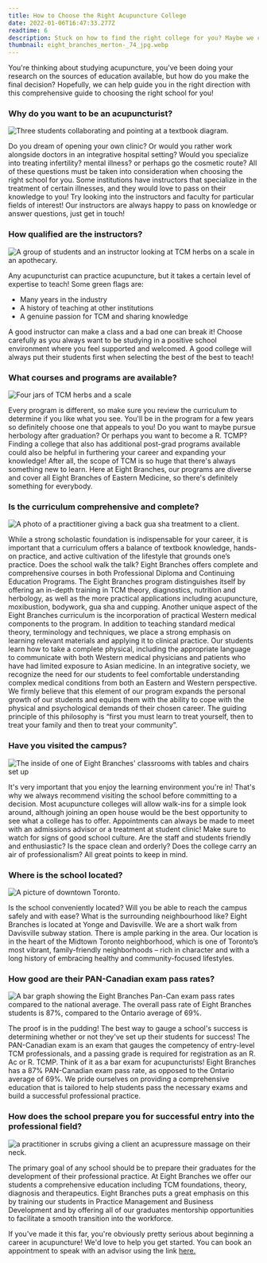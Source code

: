 ```yaml
---
title: How to Choose the Right Acupuncture College
date: 2022-01-06T16:47:33.277Z
readtime: 6
description: Stuck on how to find the right college for you? Maybe we can help!
thumbnail: eight_branches_merton-_74_jpg.webp
---
```

You're thinking about studying acupuncture, you've been doing your research on the sources of education available, but how do you make the final decision? Hopefully, we can help guide you in the right direction with this comprehensive guide to choosing the right school for you!

### Why do you want to be an acupuncturist?

![Three students collaborating and pointing at a textbook diagram.](copy-of-eight_branches_060919-126.jpg-1-.jpg)

Do you dream of opening your own clinic? Or would you rather work alongside doctors in an integrative hospital setting? Would you specialize into treating infertility? mental illness? or perhaps go the cosmetic route? All of these questions must be taken into consideration when choosing the right school for you. Some institutions have instructors that specialize in the treatment of certain illnesses, and they would love to pass on their knowledge to you! Try looking into the instructors and faculty for particular fields of interest! Our instructors are always happy to pass on knowledge or answer questions, just get in touch!

### How qualified are the instructors?

![A group of students and an instructor looking at TCM herbs on a scale in an apothecary.](copy-of-eight_branches_060919-033.jpg.jpg)

Any acupuncturist can practice acupuncture, but it takes a certain level of expertise to teach! Some green flags are:

* Many years in the industry
* A history of teaching at other institutions
* A genuine passion for TCM and sharing knowledge

A good instructor can make a class and a bad one can break it! Choose carefully as you always want to be studying in a positive school environment where you feel supported and welcomed. A good college will always put their students first when selecting the best of the best to teach! 

### What courses and programs are available?

![Four jars of TCM herbs and a scale](judy-gu-for-eight-branches-action-shot-selects-011.jpg)

Every program is different, so make sure you review the curriculum to determine if you like what you see. You'll be in the program for a few years so definitely choose one that appeals to you! Do you want to maybe pursue herbology after graduation? Or perhaps you want to become a R. TCMP? Finding a college that also has additional post-grad programs available could also be helpful in furthering your career and expanding your knowledge! After all, the scope of TCM is so huge that there's always something new to learn. Here at Eight Branches, our programs are diverse and cover all Eight Branches of Eastern Medicine, so there's definitely something for everybody.

### Is the curriculum comprehensive and complete?

![A photo of a practitioner giving a back gua sha treatment to a client.](judy-gu-for-eight-branches-action-shot-selects-018-3-.jpg)

While a strong scholastic foundation is indispensable for your career, it is important that a curriculum offers a balance of textbook knowledge, hands-on practice, and active cultivation of the lifestyle that grounds one’s practice. Does the school walk the talk? Eight Branches offers complete and comprehensive courses in both Professional Diploma and Continuing Education Programs. The Eight Branches program distinguishes itself by offering an in-depth training in TCM theory, diagnostics, nutrition and herbology, as well as the more practical applications including acupuncture, moxibustion, bodywork, gua sha and cupping. Another unique aspect of the Eight Branches curriculum is the incorporation of practical Western medical components to the program.  In addition to teaching standard medical theory, terminology and techniques, we place a strong emphasis on learning relevant materials and applying it to clinical practice.  Our students learn how to take a complete physical, including the appropriate language to communicate with both Western medical physicians and patients who have had limited exposure to Asian medicine. In an integrative society, we recognize the need for our students to feel comfortable understanding complex medical conditions from both an Eastern and Western perspective. We firmly believe that this element of our program expands the personal growth of our students and equips them with the ability to cope with the physical and psychological demands of their chosen career. The guiding principle of this philosophy is “first you must learn to treat yourself, then to treat your family and then to treat your community”.

### Have you visited the campus?

![The inside of one of Eight Branches' classrooms with tables and chairs set up](eight_branches_merton-_48_jpg.webp)

It's very important that you enjoy the learning environment you're in! That's why we always recommend visiting the school before committing to a decision. Most acupuncture colleges will allow walk-ins for a simple look around, although joining an open house would be the best opportunity to see what a college has to offer. Appointments can always be made to meet with an admissions advisor or a treatment at student clinic! Make sure to watch for signs of good school culture. Are the staff and students friendly and enthusiastic? Is the space clean and orderly? Does the college carry an air of professionalism? All great points to keep in mind.

### Where is the school located?

![A picture of downtown Toronto.](rachael-annabelle-xeymx-qbsuk-unsplash.jpg)

Is the school conveniently located? Will you be able to reach the campus safely and with ease? What is the surrounding neighbourhood like? Eight Branches is located at Yonge and Davisville. We are a short walk from Davisville subway station. There is ample parking in the area. Our location is in the heart of the Midtown Toronto neighborhood, which is one of Toronto’s most vibrant, family-friendly neighborhoods – rich in character and with a long history of embracing healthy and community-focused lifestyles.

### How good are their PAN-Canadian exam pass rates?

![A bar graph showing the Eight Branches Pan-Can exam pass rates compared to the national average. The overall pass rate of Eight Branches students is 87%, compared to the Ontario average of 69%.](image-5-.png)

The proof is in the pudding! The best way to gauge a school's success is determining whether or not they've set up their students for success! The PAN-Canadian exam is an exam that gauges the competency of entry-level TCM professionals, and a passing grade is required for registration as an R. Ac or R. TCMP. Think of it as a bar exam for acupuncturists! Eight Branches has a 87% PAN-Canadian exam pass rate, as opposed to the Ontario average of 69%. We pride ourselves on providing a comprehensive education that is tailored to help students pass the necessary exams and build a successful professional practice.

### How does the school prepare you for successful entry into the professional field?

![a practitioner in scrubs giving a client an acupressure massage on their neck.](judy-gu-for-eight-branches-action-shot-selects-021.jpg)

The primary goal of any school should be to prepare their graduates for the development of their professional practice. At Eight Branches we offer our students a comprehensive education including TCM foundations, theory, diagnosis and therapeutics. Eight Branches puts a great emphasis on this by training our students in Practice Management and Business Development and by offering all of our graduates mentorship opportunities to facilitate a smooth transition into the workforce.

If you've made it this far, you're obviously pretty serious about beginning a career in acupuncture! We'd love to help you get started. You can book an appointment to speak [](f)with an advisor using the link [here.](https://eightbranches.youcanbook.me/)